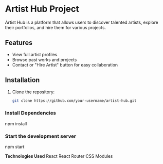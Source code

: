 # Artist Hub Project

Artist Hub is a platform that allows users to discover talented artists, explore their portfolios, and hire them for various projects.

## Features
- View full artist profiles
- Browse past works and projects
- Contact or "Hire Artist" button for easy collaboration

## Installation
1. Clone the repository:
   ```bash
   git clone https://github.com/your-username/artist-hub.git

### Install Dependencies
npm install

### Start the development server
npm start

**Technologies Used**
React
React Router
CSS Modules
